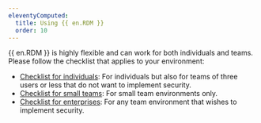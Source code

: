 ```yaml
---
eleventyComputed:
  title: Using {{ en.RDM }}
  order: 10
---
```

{{ en.RDM }} is highly flexible and can work for both individuals and teams. Please follow the checklist that applies to your environment:  

* [Checklist for individuals](/rdm/windows/getting-started/checklist-individuals/): For individuals but also for teams of three users or less that do not want to implement security. 
* [Checklist for small teams](/rdm/windows/getting-started/checklist-small-teams/): For small team environments only.
* [Checklist for enterprises](/rdm/windows/getting-started/checklist-teams/): For any team environment that wishes to implement security. 
